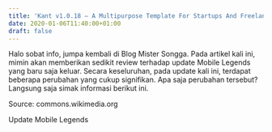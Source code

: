 ```yaml
---
title: 'Kant v1.0.18 – A Multipurpose Template For Startups And Freelancers'
date: 2020-01-06T11:40:00+01:00
draft: false
---
```


  
Halo sobat info, jumpa kembali di Blog Mister Songga. Pada artikel kali ini, mimin akan memberikan sedikit review terhadap update Mobile Legends yang baru saja keluar. Secara keseluruhan, pada update kali ini, terdapat beberapa perubahan yang cukup signifikan. Apa saja perubahan tersebut? Langsung saja simak informasi berikut ini.  
  
  
  
  
Source: commons.wikimedia.org  
  
  
  
  
  
  
Update Mobile Legends